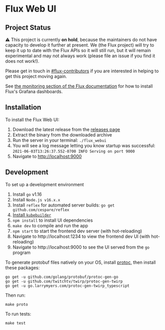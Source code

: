# Flux Web UI

## Project Status

:warning: This project is currently **on hold**, because the maintainers do not have capacity to
develop it further at present. We (the Flux project) will try to keep it up to date with the Flux
APIs so it will still run, but it will remain experimental and may not always work (please file an
issue if you find it does not work!).

Please get in touch in [#flux-contributors](https://slack.cncf.io/) if you are interested in helping
to get this project moving again.

See [the monitoring section of the Flux documentation](https://fluxcd.io/docs/guides/monitoring/)
for how to install Flux's Grafana dashboards.

## Installation

To install the Flux Web UI:

1. Download the latest release from the [releases page](https://github.com/fluxcd/webui/releases)
2. Extract the binary from the downloaded archive
3. Run the server in your terminal: `./flux_webui`
4. You will see a log message letting you know startup was successful: `2021-06-03T13:26:37.552-0700 INFO Serving on port 9000`
5. Navigate to [http://localhost:9000](http://localhost:9000)

## Development

To set up a development environment

1. Install `go` v1.16
2. Install `Node.js v16.x.x`
3. Install `reflex` for automated server builds: `go get github.com/cespare/reflex`
4. [Install `kubebuilder`](https://book.kubebuilder.io/quick-start.html#installation)
5. `npm install` to install UI dependencies
6. `make dev` to compile and run the app
7. `npm start` to start the frontend dev server (with hot-reloading)
8. Navigate to http://localhost:1234 to view the frontend dev UI (with hot-reloading)
9. Navigate to http://localhost:9000 to see the UI served from the `go` program

To generate protobuf files natively on your OS, install [protoc](https://grpc.io/docs/protoc-installation/), then install these packages:

```shell
go get -u github.com/golang/protobuf/protoc-gen-go
go get -u github.com/twitchtv/twirp/protoc-gen-twirp
go get -u go.larrymyers.com/protoc-gen-twirp_typescript
```

Then run:

```shell
make proto
```

To run tests:

```shell
make test
```
